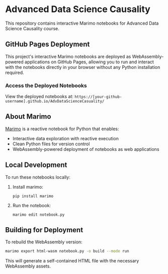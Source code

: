 # Advanced Data Science Causality

This repository contains interactive Marimo notebooks for Advanced Data Science Causality course.

## GitHub Pages Deployment

This project's interactive Marimo notebooks are deployed as WebAssembly-powered applications on GitHub Pages, allowing you to run and interact with the notebooks directly in your browser without any Python installation required.

### Access the Deployed Notebooks

View the deployed notebooks at: `https://[your-github-username].github.io/AdvDataScienceCasuality/`

## About Marimo

[Marimo](https://marimo.io) is a reactive notebook for Python that enables:

- Interactive data exploration with reactive execution
- Clean Python files for version control
- WebAssembly-powered deployment of notebooks as web applications

## Local Development

To run these notebooks locally:

1. Install marimo:
   ```
   pip install marimo
   ```

2. Run the notebook:
   ```
   marimo edit notebook.py
   ```

## Building for Deployment

To rebuild the WebAssembly version:

```bash
marimo export html-wasm notebook.py -o build --mode run
```

This will generate a self-contained HTML file with the necessary WebAssembly assets.
